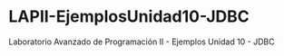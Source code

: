 LAPII-EjemplosUnidad10-JDBC
===========================

Laboratorio Avanzado de Programación II - Ejemplos Unidad 10 - JDBC
